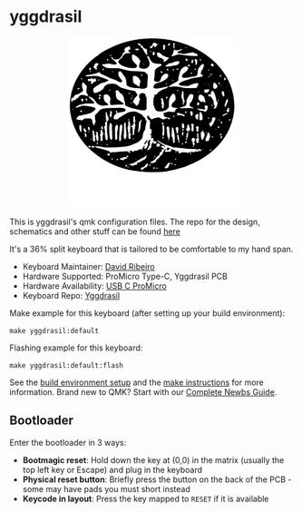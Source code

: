 # yggdrasil
<div align="center">
  <img width="300" height="300" src="https://raw.githubusercontent.com/LoyalPotato/yggdrasil/main/media/logo_white_bg_text.svg" alt="Yggdrasil">
</div>

This is yggdrasil's qmk configuration files. The repo for the design, schematics and other stuff can be found [here](https://github.com/LoyalPotato/yggdrasil)

It's a 36% split keyboard that is tailored to be comfortable to my hand span.

* Keyboard Maintainer: [David Ribeiro](https://github.com/LoyalPotato)
* Hardware Supported: ProMicro Type-C, Yggdrasil PCB
* Hardware Availability: [USB C ProMicro](https://www.aliexpress.com/item/1348800135.html)
* Keyboard Repo: [Yggdrasil](https://github.com/LoyalPotato/yggdrasil)

Make example for this keyboard (after setting up your build environment):

    make yggdrasil:default

Flashing example for this keyboard:

    make yggdrasil:default:flash

See the [build environment setup](https://docs.qmk.fm/#/getting_started_build_tools) and the [make instructions](https://docs.qmk.fm/#/getting_started_make_guide) for more information. Brand new to QMK? Start with our [Complete Newbs Guide](https://docs.qmk.fm/#/newbs).

## Bootloader

Enter the bootloader in 3 ways:

* **Bootmagic reset**: Hold down the key at (0,0) in the matrix (usually the top left key or Escape) and plug in the keyboard
* **Physical reset button**: Briefly press the button on the back of the PCB - some may have pads you must short instead
* **Keycode in layout**: Press the key mapped to `RESET` if it is available
